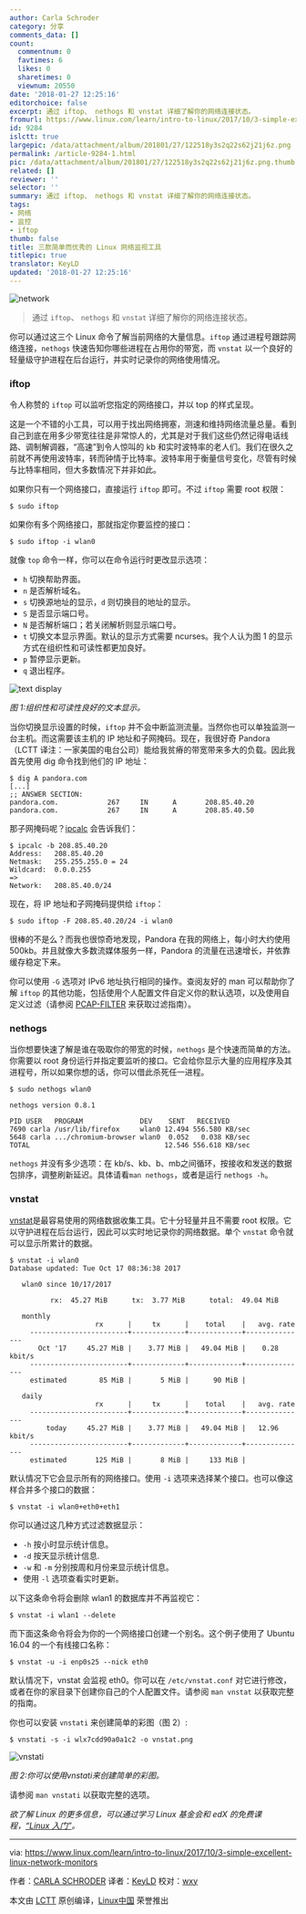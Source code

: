 ```yaml
---
author: Carla Schroder
category: 分享
comments_data: []
count:
  commentnum: 0
  favtimes: 6
  likes: 0
  sharetimes: 0
  viewnum: 20550
date: '2018-01-27 12:25:16'
editorchoice: false
excerpt: 通过 iftop、 nethogs 和 vnstat 详细了解你的网络连接状态。
fromurl: https://www.linux.com/learn/intro-to-linux/2017/10/3-simple-excellent-linux-network-monitors
id: 9284
islctt: true
largepic: /data/attachment/album/201801/27/122518y3s2q22s62j21j6z.png
permalink: /article-9284-1.html
pic: /data/attachment/album/201801/27/122518y3s2q22s62j21j6z.png.thumb.jpg
related: []
reviewer: ''
selector: ''
summary: 通过 iftop、 nethogs 和 vnstat 详细了解你的网络连接状态。
tags:
- 网络
- 监控
- iftop
thumb: false
title: 三款简单而优秀的 Linux 网络监视工具
titlepic: true
translator: KeyLD
updated: '2018-01-27 12:25:16'
---
```


![network](/data/attachment/album/201801/27/122518y3s2q22s62j21j6z.png "network")



> 
> 通过 `iftop`、 `nethogs` 和 `vnstat` 详细了解你的网络连接状态。
> 
> 
> 


你可以通过这三个 Linux 命令了解当前网络的大量信息。`iftop` 通过进程号跟踪网络连接，`nethogs` 快速告知你哪些进程在占用你的带宽，而 `vnstat` 以一个良好的轻量级守护进程在后台运行，并实时记录你的网络使用情况。


### iftop


令人称赞的 `iftop` 可以监听您指定的网络接口，并以 top 的样式呈现。


这是一个不错的小工具，可以用于找出网络拥塞，测速和维持网络流量总量。看到自己到底在用多少带宽往往是非常惊人的，尤其是对于我们这些仍然记得电话线路、调制解调器，“高速”到令人惊叫的 kb 和实时波特率的老人们。我们在很久之前就不再使用波特率，转而钟情于比特率。波特率用于衡量信号变化，尽管有时候与比特率相同，但大多数情况下并非如此。


如果你只有一个网络接口，直接运行 `iftop` 即可。不过 `iftop` 需要 root 权限：



```
$ sudo iftop

```

如果你有多个网络接口，那就指定你要监控的接口：



```
$ sudo iftop -i wlan0

```

就像 `top` 命令一样，你可以在命令运行时更改显示选项：


* `h` 切换帮助界面。
* `n` 是否解析域名。
* `s` 切换源地址的显示，`d` 则切换目的地址的显示。
* `S` 是否显示端口号。
* `N` 是否解析端口；若关闭解析则显示端口号。
* `t` 切换文本显示界面。默认的显示方式需要 ncurses。我个人认为图 1 的显示方式在组织性和可读性都更加良好。
* `p` 暂停显示更新。
* `q` 退出程序。


![text display](/data/attachment/album/201801/27/122519kjjtdh5fftzwfpzp.png "text display")


*图 1:组织性和可读性良好的文本显示。*


当你切换显示设置的时候，`iftop` 并不会中断监测流量。当然你也可以单独监测一台主机。而这需要该主机的 IP 地址和子网掩码。现在，我很好奇 Pandora（LCTT 译注：一家美国的电台公司）能给我贫瘠的带宽带来多大的负载。因此我首先使用 dig 命令找到他们的 IP 地址：



```
$ dig A pandora.com
[...]
;; ANSWER SECTION:
pandora.com.            267     IN      A       208.85.40.20
pandora.com.            267     IN      A       208.85.40.50

```

那子网掩码呢？[ipcalc](https://www.linux.com/learn/intro-to-linux/2017/8/how-calculate-network-addresses-ipcalc) 会告诉我们：



```
$ ipcalc -b 208.85.40.20
Address:   208.85.40.20   
Netmask:   255.255.255.0 = 24
Wildcard:  0.0.0.255  
=>
Network:   208.85.40.0/24 

```

现在，将 IP 地址和子网掩码提供给 `iftop`：



```
$ sudo iftop -F 208.85.40.20/24 -i wlan0

```

很棒的不是么？而我也很惊奇地发现，Pandora 在我的网络上，每小时大约使用 500kb。并且就像大多数流媒体服务一样，Pandora 的流量在迅速增长，并依靠缓存稳定下来。


你可以使用 `-G` 选项对 IPv6 地址执行相同的操作。查阅友好的 man 可以帮助你了解 `iftop` 的其他功能，包括使用个人配置文件自定义你的默认选项，以及使用自定义过滤（请参阅 [PCAP-FILTER](http://www.tcpdump.org/manpages/pcap-filter.7.html) 来获取过滤指南）。


### nethogs


当你想要快速了解是谁在吸取你的带宽的时候，`nethogs` 是个快速而简单的方法。你需要以 root 身份运行并指定要监听的接口。它会给你显示大量的应用程序及其进程号，所以如果你想的话，你可以借此杀死任一进程。



```
$ sudo nethogs wlan0

nethogs version 0.8.1

PID USER   PROGRAM              DEV    SENT   RECEIVED       
7690 carla /usr/lib/firefox     wlan0 12.494 556.580 KB/sec
5648 carla .../chromium-browser wlan0  0.052   0.038 KB/sec
TOTAL                                 12.546 556.618 KB/sec 

```

`nethogs` 并没有多少选项：在 kb/s、kb、b、mb之间循环，按接收和发送的数据包排序，调整刷新延迟。具体请看`man nethogs`，或者是运行 `nethogs -h`。


### vnstat


[vnstat](http://humdi.net/vnstat/)是最容易使用的网络数据收集工具。它十分轻量并且不需要 root 权限。它以守护进程在后台运行，因此可以实时地记录你的网络数据。单个 `vnstat` 命令就可以显示所累计的数据。



```
$ vnstat -i wlan0
Database updated: Tue Oct 17 08:36:38 2017

   wlan0 since 10/17/2017

          rx:  45.27 MiB      tx:  3.77 MiB      total:  49.04 MiB

   monthly
                     rx      |     tx      |    total    |   avg. rate
     ------------------------+-------------+-------------+---------------
       Oct '17     45.27 MiB |    3.77 MiB |   49.04 MiB |    0.28 kbit/s
     ------------------------+-------------+-------------+---------------
     estimated        85 MiB |       5 MiB |      90 MiB |

   daily
                     rx      |     tx      |    total    |   avg. rate
     ------------------------+-------------+-------------+---------------
         today     45.27 MiB |    3.77 MiB |   49.04 MiB |   12.96 kbit/s
     ------------------------+-------------+-------------+---------------
     estimated       125 MiB |       8 MiB |     133 MiB |

```

默认情况下它会显示所有的网络接口。使用 `-i` 选项来选择某个接口。也可以像这样合并多个接口的数据：



```
$ vnstat -i wlan0+eth0+eth1

```

你可以通过这几种方式过滤数据显示：


* `-h` 按小时显示统计信息。
* `-d` 按天显示统计信息.
* `-w` 和 `-m` 分别按周和月份来显示统计信息。
* 使用 `-l` 选项查看实时更新。


以下这条命令将会删除 wlan1 的数据库并不再监视它：



```
$ vnstat -i wlan1 --delete

```

而下面这条命令将会为你的一个网络接口创建一个别名。这个例子使用了 Ubuntu 16.04 的一个有线接口名称：



```
$ vnstat -u -i enp0s25 --nick eth0

```

默认情况下，vnstat 会监视 eth0。你可以在 `/etc/vnstat.conf` 对它进行修改，或者在你的家目录下创建你自己的个人配置文件。请参阅 `man vnstat` 以获取完整的指南。


你也可以安装 `vnstati` 来创建简单的彩图（图 2）:



```
$ vnstati -s -i wlx7cdd90a0a1c2 -o vnstat.png

```

![vnstati](/data/attachment/album/201801/27/122520bdn47s4s847n7j4j.png "vnstati")


*图 2:你可以使用vnstati来创建简单的彩图。*


请参阅 `man vnstati` 以获取完整的选项。


*欲了解 Linux 的更多信息，可以通过学习 Linux 基金会和 edX 的免费课程，[“Linux 入门”](https://training.linuxfoundation.org/linux-courses/system-administration-training/introduction-to-linux)。*




---


via: <https://www.linux.com/learn/intro-to-linux/2017/10/3-simple-excellent-linux-network-monitors>


作者：[CARLA SCHRODER](https://www.linux.com/users/cschroder) 译者：[KeyLD](https://github.com/KeyLD) 校对：[wxy](https://github.com/wxy)


本文由 [LCTT](https://github.com/LCTT/TranslateProject) 原创编译，[Linux中国](https://linux.cn/) 荣誉推出